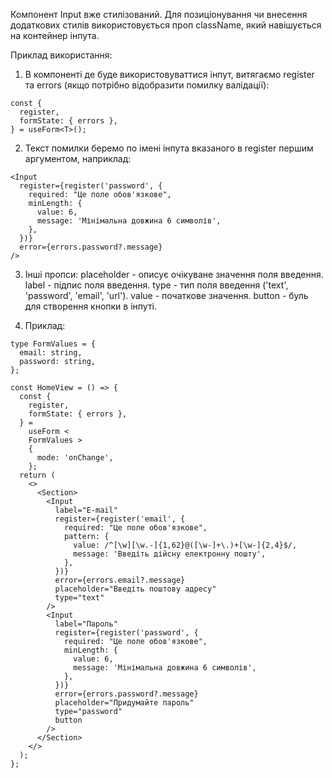 Компонент Input вже стилізований. Для позиціонування чи внесення додаткових стилів використовується проп className, який навішується на контейнер інпута.

Приклад використання:

1. В компоненті де буде використовуваттися інпут, витягаємо register та errors (якщо потрібно відобразити помилку валідації):

```tsx
const {
  register,
  formState: { errors },
} = useForm<T>();
```

2. Текст помилки беремо по імені інпута вказаного в register першим аргументом, наприклад:

```tsx
<Input
  register={register('password', {
    required: "Це поле обов'язкове",
    minLength: {
      value: 6,
      message: 'Мінімальна довжина 6 символів',
    },
  })}
  error={errors.password?.message}
/>
```

3. Інші пропси:
   placeholder - описує очікуване значення поля введення.
   label - підпис поля введення.
   type - тип поля введення ('text', 'password', 'email', 'url').
   value - початкове значення.
   button - буль для створення кнопки в інпуті.

4. Приклад:

```tsx
type FormValues = {
  email: string,
  password: string,
};

const HomeView = () => {
  const {
    register,
    formState: { errors },
  } =
    useForm <
    FormValues >
    {
      mode: 'onChange',
    };
  return (
    <>
      <Section>
        <Input
          label="E-mail"
          register={register('email', {
            required: "Це поле обов'язкове",
            pattern: {
              value: /^[\w][\w.-]{1,62}@([\w-]+\.)+[\w-]{2,4}$/,
              message: 'Введіть дійсну електронну пошту',
            },
          })}
          error={errors.email?.message}
          placeholder="Введіть поштову адресу"
          type="text"
        />
        <Input
          label="Пароль"
          register={register('password', {
            required: "Це поле обов'язкове",
            minLength: {
              value: 6,
              message: 'Мінімальна довжина 6 символів',
            },
          })}
          error={errors.password?.message}
          placeholder="Придумайте пароль"
          type="password"
          button
        />
      </Section>
    </>
  );
};
```
